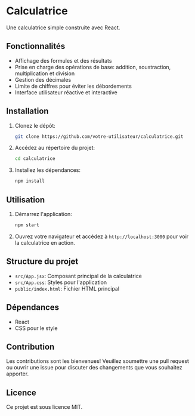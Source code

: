 # Calculatrice

Une calculatrice simple construite avec React.

## Fonctionnalités

- Affichage des formules et des résultats
- Prise en charge des opérations de base: addition, soustraction, multiplication et division
- Gestion des décimales
- Limite de chiffres pour éviter les débordements
- Interface utilisateur réactive et interactive

## Installation

1. Clonez le dépôt:

    ```bash
    git clone https://github.com/votre-utilisateur/calculatrice.git
    ```

2. Accédez au répertoire du projet:

    ```bash
    cd calculatrice
    ```

3. Installez les dépendances:

    ```bash
    npm install
    ```

## Utilisation

1. Démarrez l'application:

    ```bash
    npm start
    ```

2. Ouvrez votre navigateur et accédez à `http://localhost:3000` pour voir la calculatrice en action.

## Structure du projet

- `src/App.jsx`: Composant principal de la calculatrice
- `src/App.css`: Styles pour l'application
- `public/index.html`: Fichier HTML principal

## Dépendances

- React
- CSS pour le style

## Contribution

Les contributions sont les bienvenues! Veuillez soumettre une pull request ou ouvrir une issue pour discuter des changements que vous souhaitez apporter.

## Licence

Ce projet est sous licence MIT. 

